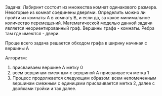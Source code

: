Задача:
	Лабиринт состоит из множества комнат одинакового размера. Некоторые из комнат соединены дверями. Определить можно ли пройти из комнаты A в комнату B, и если да, за какое минимальное количество перемещений. Математической моделью данной задачи является неориентированный граф. Вершины графа - комнаты. Ребра там где имеются - двери. 

Проще всего задача решается обходом графа в ширину начиная с вершины A

Алгоритм:
1. присваиваем вершине A метку 0
2. всем вершинам смежным с вершиной A присваивается метка 1
3. Процесс продолжается следующим образом: всем непомеченным вершинам смежным с единицами присваивается метка 2, далее с двойками тройки и так далее.